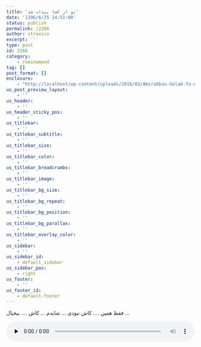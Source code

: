 ```yaml
---
title: 'تو از کجا پیدات شد'
date: '1396/6/25 14:51:00'
status: publish
permalink: /2266
author: straxico
excerpt: ''
type: post
id: 2266
category:
    - rominamood
tag: []
post_format: []
enclosure:
    - "http://localhost/wp-content/uploads/2016/03/Amirabbas-Golab-To-Az-Koja-Peydat-Shod-128.mp3\r\n4364288\r\naudio/mpeg\r\n"
us_post_preview_layout:
    - ''
us_header:
    - ''
us_header_sticky_pos:
    - ''
us_titlebar:
    - ''
us_titlebar_subtitle:
    - ''
us_titlebar_size:
    - ''
us_titlebar_color:
    - ''
us_titlebar_breadcrumbs:
    - ''
us_titlebar_image:
    - ''
us_titlebar_bg_size:
    - ''
us_titlebar_bg_repeat:
    - ''
us_titlebar_bg_position:
    - ''
us_titlebar_bg_parallax:
    - ''
us_titlebar_overlay_color:
    - ''
us_sidebar:
    - ''
us_sidebar_id:
    - default_sidebar
us_sidebar_pos:
    - right
us_footer:
    - ''
us_footer_id:
    - default-footer
---
```

فقط همین …. کاش نبودی … شایدم … کاش …. بیخیال …

<audio class="wp-audio-shortcode" controls="controls" id="audio-3164-16" preload="none" style="width: 100%;"><source src="http://localhost/wp-content/uploads/2016/03/Amirabbas-Golab-To-Az-Koja-Peydat-Shod-128.mp3?_=16" type="audio/mpeg"></source><http://localhost/wp-content/uploads/2016/03/Amirabbas-Golab-To-Az-Koja-Peydat-Shod-128.mp3></audio>